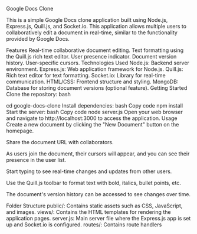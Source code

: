 Google Docs Clone

This is a simple Google Docs clone application built using Node.js, Express.js, Quill.js, and Socket.io. This application allows multiple users to collaboratively edit a document in real-time, similar to the functionality provided by Google Docs.

Features
Real-time collaborative document editing.
Text formatting using the Quill.js rich text editor.
User presence indicator.
Document version history.
User-specific cursors.
Technologies Used
Node.js: Backend server environment.
Express.js: Web application framework for Node.js.
Quill.js: Rich text editor for text formatting.
Socket.io: Library for real-time communication.
HTML/CSS: Frontend structure and styling.
MongoDB: Database for storing document versions (optional feature).
Getting Started
Clone the repository:
bash

cd google-docs-clone
Install dependencies:
bash
Copy code
npm install
Start the server:
bash
Copy code
node server.js
Open your web browser and navigate to http://localhost:3000 to access the application.
Usage
Create a new document by clicking the "New Document" button on the homepage.

Share the document URL with collaborators.

As users join the document, their cursors will appear, and you can see their presence in the user list.

Start typing to see real-time changes and updates from other users.

Use the Quill.js toolbar to format text with bold, italics, bullet points, etc.

The document's version history can be accessed to see changes over time.

Folder Structure
public/: Contains static assets such as CSS, JavaScript, and images.
views/: Contains the HTML templates for rendering the application pages.
server.js: Main server file where the Express.js app is set up and Socket.io is configured.
routes/: Contains route handlers

